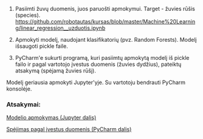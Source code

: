 1. Pasiimti žuvų duomenis, juos paruošti apmokymui. Target - žuvies rūšis (species). https://github.com/robotautas/kursas/blob/master/Machine%20Learning/linear_regression__uzduotis.ipynb

2. Apmokyti modelį, naudojant klasifikatorių (pvz. Random Forests). Modelį išsaugoti pickle faile.

3. PyCharm'e sukurti programą, kuri pasiimtų apmokytą modelį iš pickle failo ir pagal vartotojo įvestus duomenis (žuvies dydžius), pateiktų atsakymą (spėjamą žuvies rūšį).

Modelį geriausia apmokyti Jupyter'yje. Su vartotoju bendrauti PyCharm konsolėje.

###  Atsakymai:

[Modelio apmokymas (Jupyter dalis)](https://github.com/robotautas/kursas/blob/master/Machine%20Learning/ML3%2B_atsakymai.ipynb)

[Spėjimas pagal įvestus duomenis (PyCharm dalis)](https://github.com/DonatasNoreika/ml3_atsakymas)